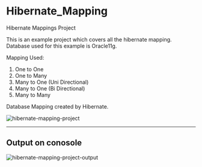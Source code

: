 # Hibernate_Mapping
Hibernate Mappings Project

This is an example project which covers all the hibernate mapping.
Database used for this example is Oracle11g.

Mapping Used:
1. One to One
2. One to Many
3. Many to One (Uni Directional)
4. Many to One (Bi Directional)
5. Many to Many

Database Mapping created by Hibernate.

![hibernate-mapping-project](https://user-images.githubusercontent.com/31382963/45620093-4084ae80-ba99-11e8-9f05-d3e6db4fea9b.PNG)


--------------------------------------------------------------------------
Output on conosole
--------------------------------------------------------------------------
![hibernate-mapping-project-output](https://user-images.githubusercontent.com/31382963/45620226-ca347c00-ba99-11e8-8bdf-fc895c79b2ff.PNG)
